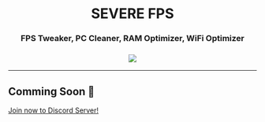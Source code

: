 <div align="center"><h1>SEVERE FPS</h1>
<h3>FPS Tweaker, PC Cleaner, RAM Optimizer, WiFi Optimizer<h3>
<img src="https://media.discordapp.net/attachments/988552923510362133/990268040044236820/unknown.png">
</div>
<hr>
 
  ## Comming Soon 💖
  [Join now to Discord Server!](https://discord.gg/MKtBtrjkyn)
  

